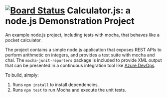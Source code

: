 [![Board Status](https://dev.azure.com/NBSE/bd57e574-0a9e-4698-9e0a-895a0c53a72c/e582308a-a183-441d-a165-0a2c45a2261a/_apis/work/boardbadge/a07c1217-5927-4796-948c-1cb0c1fe0bf3)](https://dev.azure.com/NBSE/bd57e574-0a9e-4698-9e0a-895a0c53a72c/_boards/board/t/e582308a-a183-441d-a165-0a2c45a2261a/Microsoft.RequirementCategory)
Calculator.js: a node.js Demonstration Project
==============================================
An example node.js project, including tests with mocha, that behaves like
a pocket calculator.

The project contains a simple node.js application that exposes REST APIs
to perform arithmetic on integers, and provides a test suite with mocha
and chai.  The `mocha-junit-reporters` package is included to provide XML
output that can be presented in a continuous integration tool like
[Azure DevOps](https://azure.com/devops).

To build, simply:

1. Runs `npm install` to install dependencies.
2. Runs `npm test` to run Mocha and execute the unit tests.

